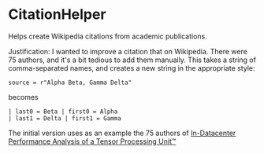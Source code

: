 # CitationHelper
Helps create Wikipedia citations from academic publications.

Justification: I wanted to improve a citation that on Wikipedia. There were 75 authors, and it's a bit tedious to add them manually. This takes a string of comma-separated names, and creates a new string in the appropriate style:

	source = r"Alpha Beta, Gamma Delta"

becomes

	| last0 = Beta | first0 = Alpha
	| last1 = Delta | first1 = Gamma

The initial version uses as an example the 75 authors of [In-Datacenter Performance Analysis of a Tensor Processing Unit™](https://arxiv.org/pdf/1704.04760.pdf)
